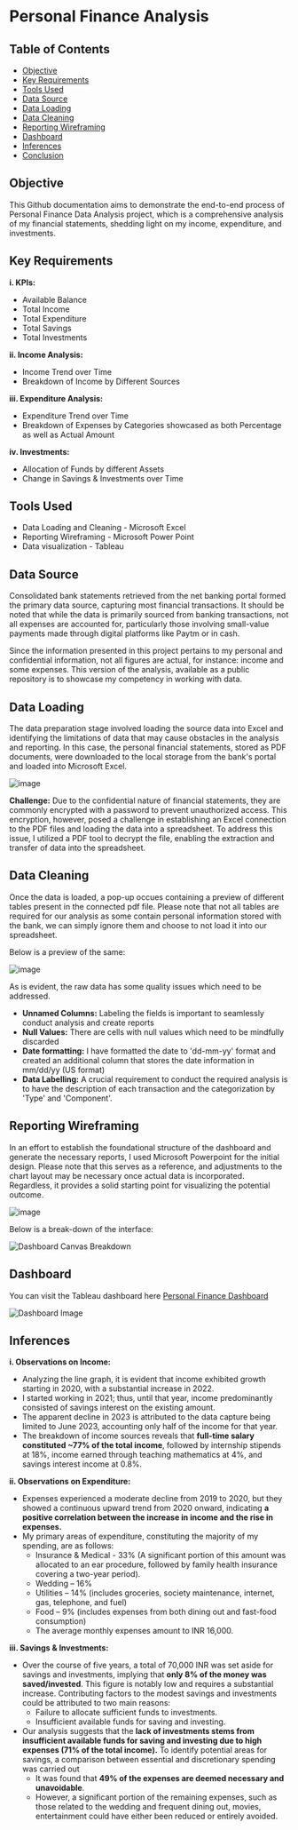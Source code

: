 # Personal Finance Analysis

## Table of Contents
- [Objective](#objective)
- [Key Requirements](#key-requirements)
- [Tools Used](#tools-used)
- [Data Source](#data-source)
- [Data Loading](#data-loading)
- [Data Cleaning](#data-cleaning)
- [Reporting Wireframing](#reporting-wireframing)
- [Dashboard](#dashboard)
- [Inferences](#inferences)
- [Conclusion](#conclusion)

## Objective
This Github documentation aims to demonstrate the end-to-end process of Personal Finance Data Analysis project, which is a comprehensive analysis of my financial statements, shedding light on my income, expenditure, and investments.

## Key Requirements
**i. KPIs:**
   - Available Balance
   - Total Income
   - Total Expenditure
   - Total Savings
   - Total Investments

**ii. Income Analysis:**
   - Income Trend over Time
   - Breakdown of Income by Different Sources

**iii. Expenditure Analysis:**
   - Expenditure Trend over Time
   - Breakdown of Expenses by Categories showcased as both Percentage as well as Actual Amount

**iv. Investments:**
   - Allocation of Funds by different Assets
   - Change in Savings & Investments over Time

## Tools Used
- Data Loading and Cleaning - Microsoft Excel
- Reporting Wireframing - Microsoft Power Point
- Data visualization - Tableau

## Data Source
Consolidated bank statements retrieved from the net banking portal formed the primary data source, capturing most financial transactions. It should be noted that while the data is primarily sourced from banking transactions, not all expenses are accounted for, particularly those involving small-value payments made through digital platforms like Paytm or in cash.

Since the information presented in this project pertains to my personal and confidential information, not all figures are actual, for instance: income and some expenses. This version of the analysis, available as a public repository is to showcase my competency in working with data.

## Data Loading
The data preparation stage involved loading the source data into Excel and identifying the limitations of data that may cause obstacles in the analysis and reporting. 
In this case, the personal financial statements, stored as PDF documents, were downloaded to the local storage from the bank's portal and loaded into Microsoft Excel.

![image](https://github.com/tusharkalal20/Personal-Finance-Project/assets/67863411/12b1fd6b-c157-47ee-85bb-9a516ee595a7)

**Challenge:** Due to the confidential nature of financial statements, they are commonly encrypted with a password to prevent unauthorized access. This encryption, however, posed a challenge in establishing an Excel connection to the PDF files and loading the data into a spreadsheet. To address this issue, I utilized a PDF tool to decrypt the file, enabling the extraction and transfer of data into the spreadsheet.

## Data Cleaning
Once the data is loaded, a pop-up occues containing a preview of different tables present in the connected pdf file. Please note that not all tables are required for our analysis as some contain personal information stored with the bank, we can simply ignore them and choose to not load it into our spreadsheet.

Below is a preview of the same:

![image](https://github.com/tusharkalal20/Personal-Finance-Project/assets/67863411/7bef3b28-7e3e-467c-8c02-4db361e40386)


As is evident, the raw data has some quality issues which need to be addressed.
- **Unnamed Columns:** Labeling the fields is important to seamlessly conduct analysis and create reports 
- **Null Values:** There are cells with null values which need to be mindfully discarded
- **Date formatting:** I have formatted the date to 'dd-mm-yy' format and created an additional column that stores the date information in mm/dd/yy (US format)
- **Data Labelling:** A crucial requirement to conduct the required analysis is to have the description of each transaction and the categorization by 'Type' and 'Component'.

## Reporting Wireframing
In an effort to establish the foundational structure of the dashboard and generate the necessary reports, I used Microsoft Powerpoint for the initial design. Please note that this serves as a reference, and adjustments to the chart layout may be necessary once actual data is incorporated. Regardless, it provides a solid starting point for visualizing the potential outcome.

![image](https://github.com/tusharkalal20/Personal-Finance-Analysis/assets/67863411/0136d925-7e47-4045-b2e6-19c466be02fe)

Below is a break-down of the interface:

![Dashboard Canvas Breakdown](https://github.com/tusharkalal20/Personal-Finance-Analysis/assets/67863411/6c436588-7c9d-492a-952e-26d9ee4a0d73)


## Dashboard
You can visit the Tableau dashboard here [Personal Finance Dashboard](https://public.tableau.com/app/profile/tushar.kalal/viz/PersonalFinanceDashboard2/Dashboard)

![Dashboard Image](https://github.com/tusharkalal20/Personal-Finance-Project/assets/67863411/0a789ea5-4049-4a2e-a19f-61906e32e84a)



## Inferences
**i. Observations on Income:**
- Analyzing the line graph, it is evident that income exhibited growth starting in 2020, with a substantial increase in 2022.
- I started working in 2021; thus, until that year, income predominantly consisted of savings interest on the existing amount.
- The apparent decline in 2023 is attributed to the data capture being limited to June 2023, accounting only half of the income for that year.
- The breakdown of income sources reveals that **full-time salary constituted ~77% of the total income**, followed by internship stipends at 18%, income earned through teaching mathematics at 4%, and savings interest income at 0.8%.

**ii. Observations on Expenditure:**
- Expenses experienced a moderate decline from 2019 to 2020, but they showed a continuous upward trend from 2020 onward, indicating **a positive correlation between the increase in income and the rise in expenses.**
- My primary areas of expenditure, constituting the majority of my spending, are as follows:
   - Insurance & Medical - 33% (A significant portion of this amount was allocated to an ear procedure, followed by family health insurance covering a two-year period).
   - Wedding – 16%
   - Utilities – 14% (includes groceries, society maintenance, internet, gas, telephone, and fuel)
   - Food – 9% (includes expenses from both dining out and fast-food consumption)
   - The average monthly expenses amount to INR 16,000.

**iii. Savings & Investments:**
   - Over the course of five years, a total of 70,000 INR was set aside for savings and investments, implying that **only 8% of the money was saved/invested**. This figure is notably low and requires a substantial increase. Contributing factors to the modest savings and investments could be attributed to two main reasons:
      - Failure to allocate sufficient funds to investments.
      - Insufficient available funds for saving and investing.
   - Our analysis suggests that the **lack of investments stems from insufficient available funds for saving and investing due to high expenses (71% of the total income).** To identify potential areas for savings, a comparison between essential and discretionary spending was carried out 
      - It was found that **49% of the expenses are deemed necessary and unavoidable**.
      - However, a significant portion of the remaining expenses, such as those related to the wedding and frequent dining out, movies, entertainment could have either been reduced or entirely avoided.
